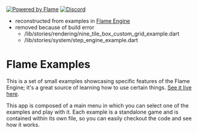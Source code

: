 
[![Powered by Flame](https://img.shields.io/badge/Powered%20by-%F0%9F%94%A5-orange.svg)](https://flame-engine.org)
[![Discord](https://img.shields.io/discord/509714518008528896.svg)](https://discord.gg/pxrBmy4)

* reconstructed from examples in [Flame Engine](https://github.com/flame-engine/flame)
* removed because of build error
  - /lib/stories/rendering/nine_tile_box_custom_grid_example.dart
  - /lib/stories/system/step_engine_example.dart

# Flame Examples

This is a set of small examples showcasing specific features of the Flame Engine; it's a great
source of learning how to use certain things.
[See it live here](https://examples.flame-engine.org/).

This app is composed of a main menu in which you can select one of the examples and play with it.
Each example is a standalone game and is contained within its own file, so you can easily checkout
the code and see how it works.
